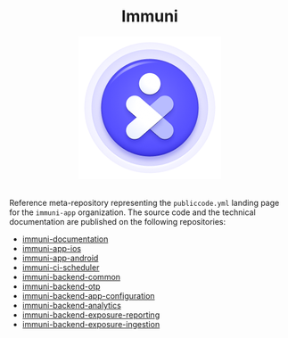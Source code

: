 <h1 align="center">Immuni</h1>

<div align="center">
<img widht="256" height="256" src="logo.png">
</div>

<br />

Reference meta-repository representing the `publiccode.yml` landing page for the `immuni-app` organization.
The source code and the technical documentation are published on the following repositories:

- [immuni-documentation](https://github.com/immuni-app/documentation)
- [immuni-app-ios](https://github.com/immuni-app/immuni-app-ios)
- [immuni-app-android](https://github.com/immuni-app/immuni-app-android)
- [immuni-ci-scheduler](https://github.com/immuni-app/immuni-ci-scheduler)
- [immuni-backend-common](https://github.com/immuni-app/immuni-backend-common)
- [immuni-backend-otp](https://github.com/immuni-app/immuni-backend-otp)
- [immuni-backend-app-configuration](https://github.com/immuni-app/immuni-backend-app-configuration)
- [immuni-backend-analytics](https://github.com/immuni-app/immuni-backend-analytics)
- [immuni-backend-exposure-reporting](https://github.com/immuni-app/immuni-backend-exposure-reporting)
- [immuni-backend-exposure-ingestion](https://github.com/immuni-app/immuni-backend-exposure-ingestion)

